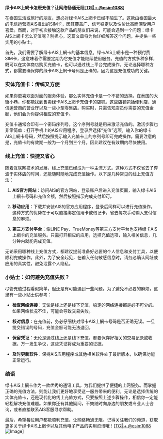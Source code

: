 **绿卡AIS上網卡怎麽充值？让网络畅通无阻[[TG💪+ @esim1088](https://t.me/s/esim1088)]**

在泰国生活或旅行的朋友，想必对绿卡AIS上網卡已经不陌生了。这款由泰国最大的电信运营商AIS推出的SIM卡，因其覆盖广、信号稳定以及性价比高而深受用户喜爱。然而，对于初次接触这款产品的朋友们来说，可能会遇到一个问题：绿卡AIS上網卡怎么充值呢？别担心，这篇文章将为你详细解答这个问题，并提供一些实用的小贴士。

首先，我们需要了解绿卡AIS上網卡的基本信息。绿卡AIS上網卡是一种预付费SIM卡，这意味着你需要定期为它充值才能继续使用服务。充值的方式多种多样，既可以在实体商店购买充值卡，也可以通过线上平台完成操作。无论选择哪种方式，都需要确保你的绿卡AIS上網卡号码是正确的，因为这是充值成功的关键。

### 实体充值卡：传统又方便

如果你更喜欢面对面的服务体验，那么实体充值卡是一个不错的选择。在泰国的大街小巷，你都能找到售卖绿卡AIS上網卡充值卡的店铺。这些店铺包括便利店、通信运营商的营业厅以及一些小型零售店。购买时，只需告知店员你需要的充值金额，他们会为你提供相应的充值卡。

充值卡通常会印有一个密码序列号，这个序列号就是用来激活充值的。激活步骤也非常简单：打开手机上的AIS应用程序，登录后选择“充值”选项，输入你的绿卡AIS上網卡号码，然后按照提示输入充值卡上的序列号即可完成操作。需要注意的是，充值卡的有效期一般为一个月到三个月，因此建议在有效期内尽快使用。

### 线上充值：快捷又省心

随着互联网技术的发展，线上充值已经成为一种主流方式。这种方式不仅省去了奔波于实体店的时间，还能随时随地完成充值操作。以下是几种常见的线上充值方法：

1. **AIS官方网站**：访问AIS的官方网站，登录账户后进入充值页面，输入绿卡AIS上網卡号码和充值金额，然后按照指示完成支付即可。
   
2. **移动应用**：下载并安装AIS的官方应用程序，登录后同样可以进行充值操作。这种方式的优势在于可以直接绑定信用卡或借记卡，省去每次手动输入支付信息的麻烦。

3. **第三方支付平台**：像LINE Pay、TrueMoney等第三方支付平台也支持绿卡AIS上網卡的充值服务。只需打开相应的应用，选择充值选项，输入相关信息，几分钟内就能完成充值。

无论采用哪种线上充值方式，都建议提前准备好必要的个人信息和支付工具，以便顺利完成操作。此外，为了安全起见，在输入任何敏感信息时，请务必确认网址或应用的真实性，避免泄露个人隐私。

### 小贴士：如何避免充值失败？

尽管充值过程看似简单，但还是有可能遇到一些问题。为了避免不必要的麻烦，这里有一些小贴士供参考：

- **检查网络连接**：无论是线上还是线下充值，稳定的网络连接都是必不可少的。如果网络状况不佳，可能会导致交易失败。
  
- **核对信息**：在充值前，务必仔细核对绿卡AIS上網卡号码是否正确无误。一旦提交错误的号码，充值金额可能无法退回。

- **保留凭证**：无论是通过线上还是线下充值，都要保存好相关的交易记录或收据。万一发生争议，这些凭证将成为重要的证据。

- **及时更新软件**：保持AIS应用程序或其他相关软件处于最新版本，以确保功能正常运行。

### 结语

绿卡AIS上網卡作为一款优秀的通讯工具，为我们提供了便捷的上网服务。而掌握正确的充值方法，则能让我们更好地享受这一服务带来的便利。无论是选择传统的实体充值卡，还是现代化的线上充值方式，只要按照上述步骤操作，相信你一定能轻松解决充值难题。如果你还有其他疑问，不妨随时向身边的朋友或专业人士咨询，或者直接联系AIS客服寻求帮助。

最后，希望每位用户都能顺利充值，让网络畅通无阻。记得关注我们的频道，获取更多关于绿卡AIS上網卡以及其他电子产品的实用资讯哦！[[TG💪+ @esim1088](https://t.me/s/esim1088) ![Image](https://i.postimg.cc/4NQfJmqS/Snipaste-2025-05-13-00-14-12.png)]